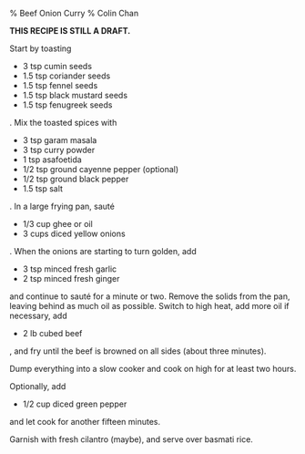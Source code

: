 % Beef Onion Curry
% Colin Chan

**THIS RECIPE IS STILL A DRAFT.**

Start by toasting

*   3 tsp cumin seeds
*   1.5 tsp coriander seeds
*   1.5 tsp fennel seeds
*   1.5 tsp black mustard seeds
*   1.5 tsp fenugreek seeds

. Mix the toasted spices with

*   3 tsp garam masala
*   3 tsp curry powder
*   1 tsp asafoetida
*   1/2 tsp ground cayenne pepper (optional)
*   1/2 tsp ground black pepper
*   1.5 tsp salt

. In a large frying pan, sauté

*   1/3 cup ghee or oil
*   3 cups diced yellow onions

. When the onions are starting to turn golden, add

*   3 tsp minced fresh garlic
*   2 tsp minced fresh ginger

and continue to sauté for a minute or two. Remove the solids from the pan,
leaving behind as much oil as possible. Switch to high heat, add more oil if
necessary, add

*   2 lb cubed beef

, and fry until the beef is browned on all sides (about three minutes).

Dump everything into a slow cooker and cook on high for at least two hours.

Optionally, add

*   1/2 cup diced green pepper

and let cook for another fifteen minutes.

Garnish with fresh cilantro (maybe), and serve over basmati rice.
